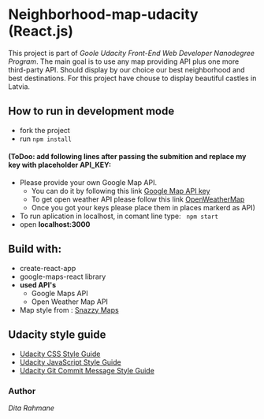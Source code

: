 # Neighborhood-map-udacity (React.js)
This project is part of *Goole Udacity Front-End Web Developer Nanodegree Program*. 
The main goal is to use any map providing API plus one more third-party API. 
Should display by our choice our best neighborhood and best destinations. For this project have chouse to display beautiful castles in Latvia.

## How to run in development mode
* fork the project
* run ```npm install```
#### (ToDoo: add following lines after passing the submition and replace my key with placeholder API_KEY:
* Please provide your own Google Map API.
    * You can do it by following this link [Google Map API key](https://developers.google.com/maps/documentation/javascript/get-api-key)
    * To get open weather API please follow this link [OpenWeatherMap](https://openweathermap.org/api)
    * Once you got your keys please place them in places markerd as API)
* To run aplication in localhost, in comant line type: ``` npm start```
* open **localhost:3000**

## Build with:
- create-react-app
- google-maps-react library
- **used API's**
    - Google Maps API
    - Open Weather Map API
- Map style from : [Snazzy Maps](https://snazzymaps.com/)

## Udacity style guide
* [Udacity CSS Style Guide](http://udacity.github.io/frontend-nanodegree-styleguide/css.html)
* [Udacity JavaScript Style Guide](http://udacity.github.io/frontend-nanodegree-styleguide/javascript.html)
* [Udacity Git Commit Message Style Guide](https://udacity.github.io/git-styleguide/)

### Author
*Dita Rahmane*
